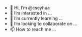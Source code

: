 - 👋 Hi, I’m @cseyhua
- 👀 I’m interested in ...
- 🌱 I’m currently learning ...
- 💞️ I’m looking to collaborate on ...
- 📫 How to reach me ...

<!---
cseyhua/cseyhua is a ✨ special ✨ repository because its `README.md` (this file) appears on your GitHub profile.
You can click the Preview link to take a look at your changes.
--->
